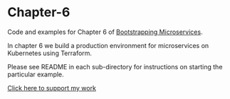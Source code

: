 # Chapter-6

Code and examples for Chapter 6 of [Bootstrapping Microservices](http://bit.ly/2o0aDsP).

In chapter 6 we build a production environment for microservices on Kubernetes using Terraform.

Please see README in each sub-directory for instructions on starting the particular example.

[Click here to support my work](https://www.codecapers.com.au/about#support-my-work)
